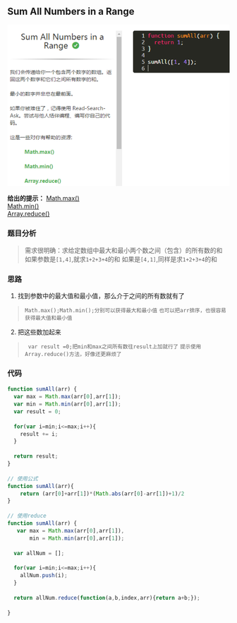 ## Sum All Numbers in a Range


![题目截图][1]


**给出的提示：**
[Math.max()][2]<br />
[Math.min()][3]<br />
[Array.reduce()][4]<br />

### 题目分析

> 需求很明确：求给定数组中最大和最小两个数之间（包含）的所有数的和
> 如果参数是`[1,4]`,就求`1+2+3+4`的和
> 如果是`[4,1]`,同样是求`1+2+3+4`的和

### 思路
1. 找到参数中的最大值和最小值，那么介于之间的所有数就有了
> `Math.max();Math.min();分别可以获得最大和最小值`
> `也可以把arr排序，也很容易获得最大值和最小值`
2. 把这些数加起来
>` var result =0;把min和max之间所有数往result上加就行了`
> `提示使用Array.reduce()方法，好像还更麻烦了`

### 代码
```javascript
function sumAll(arr) {
  var max = Math.max(arr[0],arr[1]);
  var min = Math.min(arr[0],arr[1]);
  var result = 0;
  
  for(var i=min;i<=max;i++){
    result += i;
  }

  return result;
}

// 使用公式
function sumAll(arr){
	return (arr[0]+arr[1])*(Math.abs(arr[0]-arr[1])+1)/2
}

// 使用reduce
function sumAll(arr) {
   var max = Math.max(arr[0],arr[1]),
       min = Math.min(arr[0],arr[1]);
  
  var allNum = [];
  
  for(var i=min;i<=max;i++){
    allNum.push(i);
  }
  
  return allNum.reduce(function(a,b,index,arr){return a+b;});

}

```




  [1]: ./images/1482156735134.jpg "1482156735134.jpg"
  [2]: https://developer.mozilla.org/zh-CN/docs/Web/JavaScript/Reference/Global_Objects/Math/max
  [3]: https://developer.mozilla.org/zh-CN/docs/Web/JavaScript/Reference/Global_Objects/Math/min
  [4]: https://developer.mozilla.org/zh-CN/docs/Web/JavaScript/Reference/Global_Objects/Array/Reduce
